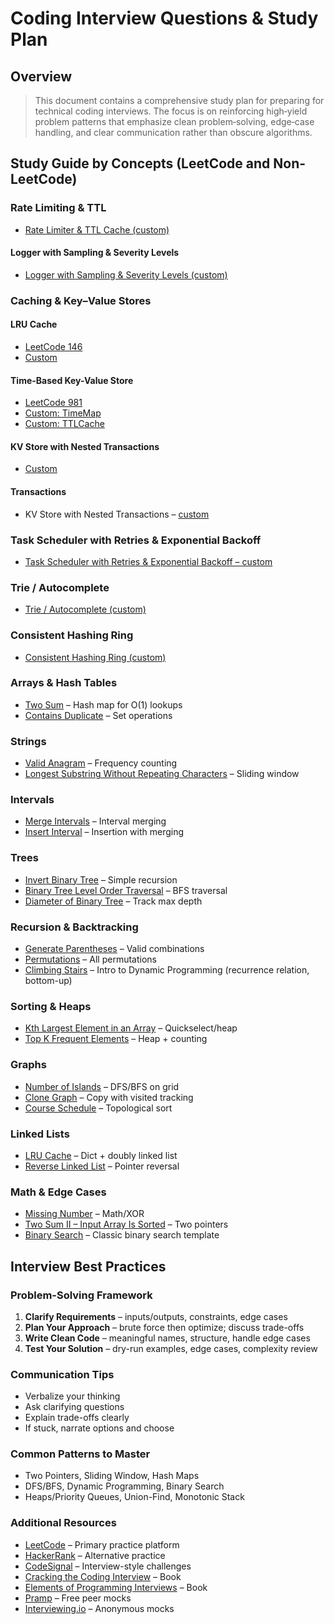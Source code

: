 # Coding Interview Questions & Study Plan

## Overview

> This document contains a comprehensive study plan for preparing for technical coding interviews. The focus is on reinforcing high‑yield problem patterns that emphasize clean problem‑solving, edge‑case handling, and clear communication rather than obscure algorithms.

## Study Guide by Concepts (LeetCode and Non-LeetCode)

### Rate Limiting & TTL

- [Rate Limiter & TTL Cache (custom)](custom_questions/rate_limiting_ttl/rate_limiter.md)

#### Logger with Sampling & Severity Levels

- [Logger with Sampling & Severity Levels (custom)](custom_questions/rate_limiting_ttl/logger_sampling.md)


### Caching & Key–Value Stores

#### LRU Cache
- [LeetCode 146](https://leetcode.com/problems/lru-cache/)
- [Custom](custom_questions/caching_kv_store/lru_cache.md)

#### Time-Based Key-Value Store
- [LeetCode 981](https://leetcode.com/problems/time-based-key-value-store/)
- [Custom: TimeMap](custom_questions/caching_kv_store/time_map.md)
- [Custom: TTLCache](custom_questions/caching_kv_store/ttl_cache.md)

#### KV Store with Nested Transactions
- [Custom](custom_questions/caching_kv_store/txn_kv.md)

#### Transactions
- KV Store with Nested Transactions – [custom](custom_questions/caching_kv_store/txn_kv.md)

### Task Scheduler with Retries & Exponential Backoff
- [Task Scheduler with Retries & Exponential Backoff – custom](custom_questions/task_scheduler/task_scheduler.md)


### Trie / Autocomplete
- [Trie / Autocomplete (custom)](custom_questions/trie_autocomplete/trie_autocomplete.md)

### Consistent Hashing Ring
- [Consistent Hashing Ring (custom)](custom_questions/consistent_hashing_ring/consistent_hashing_ring.md)

### Arrays & Hash Tables
- [Two Sum](https://leetcode.com/problems/two-sum/) – Hash map for O(1) lookups
- [Contains Duplicate](https://leetcode.com/problems/contains-duplicate/) – Set operations

### Strings
- [Valid Anagram](https://leetcode.com/problems/valid-anagram/) – Frequency counting
- [Longest Substring Without Repeating Characters](https://leetcode.com/problems/longest-substring-without-repeating-characters/) – Sliding window

### Intervals
- [Merge Intervals](https://leetcode.com/problems/merge-intervals/) – Interval merging
- [Insert Interval](https://leetcode.com/problems/insert-interval/) – Insertion with merging

### Trees
- [Invert Binary Tree](https://leetcode.com/problems/invert-binary-tree/) – Simple recursion
- [Binary Tree Level Order Traversal](https://leetcode.com/problems/binary-tree-level-order-traversal/) – BFS traversal
- [Diameter of Binary Tree](https://leetcode.com/problems/diameter-of-binary-tree/) – Track max depth

### Recursion & Backtracking
- [Generate Parentheses](https://leetcode.com/problems/generate-parentheses/) – Valid combinations
- [Permutations](https://leetcode.com/problems/permutations/) – All permutations
- [Climbing Stairs](https://leetcode.com/problems/climbing-stairs/) – Intro to Dynamic Programming (recurrence relation, bottom-up)

### Sorting & Heaps
- [Kth Largest Element in an Array](https://leetcode.com/problems/kth-largest-element-in-an-array/) – Quickselect/heap
- [Top K Frequent Elements](https://leetcode.com/problems/top-k-frequent-elements/) – Heap + counting

### Graphs
- [Number of Islands](https://leetcode.com/problems/number-of-islands/) – DFS/BFS on grid
- [Clone Graph](https://leetcode.com/problems/clone-graph/) – Copy with visited tracking
- [Course Schedule](https://leetcode.com/problems/course-schedule/) – Topological sort

### Linked Lists
- [LRU Cache](https://leetcode.com/problems/lru-cache/) – Dict + doubly linked list
- [Reverse Linked List](https://leetcode.com/problems/reverse-linked-list/) – Pointer reversal

### Math & Edge Cases
- [Missing Number](https://leetcode.com/problems/missing-number/) – Math/XOR
- [Two Sum II – Input Array Is Sorted](https://leetcode.com/problems/two-sum-ii-input-array-is-sorted/) – Two pointers
- [Binary Search](https://leetcode.com/problems/binary-search/) – Classic binary search template

## Interview Best Practices

### Problem-Solving Framework
1. **Clarify Requirements** – inputs/outputs, constraints, edge cases
2. **Plan Your Approach** – brute force then optimize; discuss trade-offs
3. **Write Clean Code** – meaningful names, structure, handle edge cases
4. **Test Your Solution** – dry-run examples, edge cases, complexity review

### Communication Tips
- Verbalize your thinking
- Ask clarifying questions
- Explain trade-offs clearly
- If stuck, narrate options and choose

### Common Patterns to Master
- Two Pointers, Sliding Window, Hash Maps
- DFS/BFS, Dynamic Programming, Binary Search
- Heaps/Priority Queues, Union-Find, Monotonic Stack

### Additional Resources
- [LeetCode](https://leetcode.com/) – Primary practice platform
- [HackerRank](https://www.hackerrank.com/) – Alternative practice
- [CodeSignal](https://codesignal.com/) – Interview-style challenges
- [Cracking the Coding Interview](https://www.crackingthecodinginterview.com/) – Book
- [Elements of Programming Interviews](http://elementsofprogramminginterviews.com/) – Book
- [Pramp](https://www.pramp.com/) – Free peer mocks
- [Interviewing.io](https://interviewing.io/) – Anonymous mocks